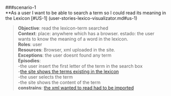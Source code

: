 ###scenario-1  
**As a user I want to be able to search a term so I could read its meaning in the Lexicon
[#US-1] (user-stories-lexico-visualizator.md#us-1)

> **Objective**: read the lexicon-term searched  
> **Context**: place: anywhere which has a browser. estado: the user wants to know the meaning of a word in the lexicon.  
> **Roles**:  user  
> **Resources**: Browser, xml uploaded in the site.  
> **Exceptions**: the user doesnt found any term  
> **Episodies**:  
>  -the user insert the first letter of the term in the search box  
>  -[the site shows the terms existing in the lexicon](user-stories-lexico-visualizator.md#us-5)  
>  -the user selects the term  
>  -the site shows the content of the term  
> **constrains**: [the xml wanted to read had to be imported](user-stories-lexico-visualizator.md#us-3)  
